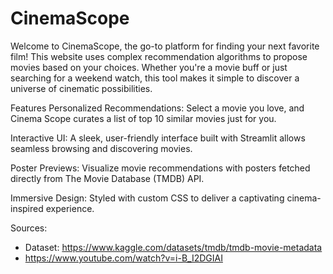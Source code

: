 # CinemaScope
Welcome to CinemaScope, the go-to platform for finding your next favorite film! This website uses complex recommendation algorithms to propose movies based on your choices. Whether you're a movie buff or just searching for a weekend watch, this tool makes it simple to discover a universe of cinematic possibilities.

Features
Personalized Recommendations: Select a movie you love, and Cinema Scope curates a list of top 10 similar movies just for you.

Interactive UI: A sleek, user-friendly interface built with Streamlit allows seamless browsing and discovering movies.

Poster Previews: Visualize movie recommendations with posters fetched directly from The Movie Database (TMDB) API.

Immersive Design: Styled with custom CSS to deliver a captivating cinema-inspired experience.

Sources:
  - Dataset: https://www.kaggle.com/datasets/tmdb/tmdb-movie-metadata
  - https://www.youtube.com/watch?v=i-B_I2DGIAI
